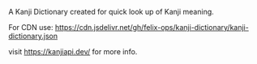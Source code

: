 A Kanji Dictionary created for quick look up of Kanji meaning.

For CDN use: https://cdn.jsdelivr.net/gh/felix-ops/kanji-dictionary/kanji-dictionary.json

visit https://kanjiapi.dev/ for more info.
